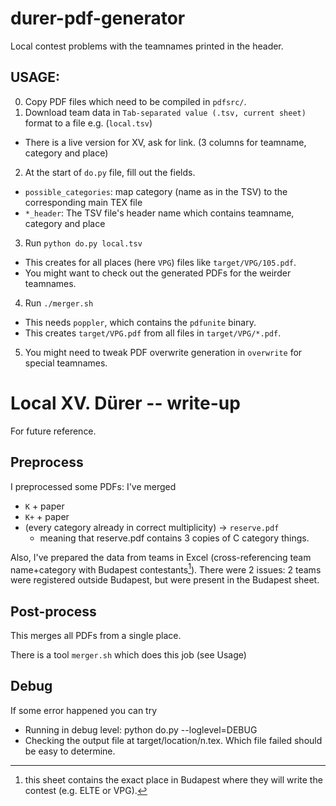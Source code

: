 # durer-pdf-generator
Local contest problems with the teamnames printed in the header.

## USAGE:

0) Copy PDF files which need to be compiled in `pdfsrc/`.
1) Download team data in `Tab-separated value (.tsv, current sheet)` format to a file e.g. (`local.tsv`)
  - There is a live version for XV, ask for link. (3 columns for teamname, category and place)
2) At the start of `do.py` file, fill out the fields.
  - `possible_categories`: map category (name as in the TSV) to the corresponding main TEX file
  - `*_header`: The TSV file's header name which contains teamname, category and place
3) Run `python do.py local.tsv`
  - This creates for all places (here `VPG`) files like `target/VPG/105.pdf`.
  - You might want to check out the generated PDFs for the weirder teamnames.
4) Run `./merger.sh`
  - This needs `poppler`, which contains the `pdfunite` binary.
  - This creates `target/VPG.pdf` from all files in `target/VPG/*.pdf`.
5) You might need to tweak PDF overwrite generation in `overwrite` for special teamnames.

# Local XV. Dürer -- write-up

For future reference.

## Preprocess

I preprocessed some PDFs: I've merged

- `K` + paper
- `K+` + paper 
- (every category already in correct multiplicity) -> `reserve.pdf`
  - meaning that reserve.pdf contains 3 copies of C category things.

Also, I've prepared the data from teams in Excel (cross-referencing team name+category with Budapest contestants[^1]). There were 2 issues: 2 teams were registered outside Budapest, but were present in the Budapest sheet.

[^1]: this sheet contains the exact place in Budapest where they will write the contest (e.g. ELTE or VPG).

## Post-process

This merges all PDFs from a single place.

There is a tool `merger.sh` which does this job (see Usage)

## Debug

If some error happened you can try
- Running in debug level: python do.py --loglevel=DEBUG
- Checking the output file at target/location/n.tex. Which file failed should be easy to determine.
